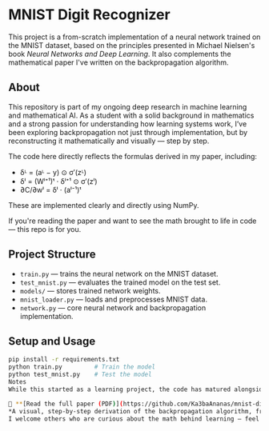 # MNIST Digit Recognizer

This project is a from-scratch implementation of a neural network trained on the MNIST dataset, based on the principles presented in Michael Nielsen's book *Neural Networks and Deep Learning*. It also complements the mathematical paper I've written on the backpropagation algorithm.

## About

This repository is part of my ongoing deep research in machine learning and mathematical AI. As a student with a solid background in mathematics and a strong passion for understanding how learning systems work, I’ve been exploring backpropagation not just through implementation, but by reconstructing it mathematically and visually — step by step.

The code here directly reflects the formulas derived in my paper, including:

- δᴸ = (aᴸ − y) ⊙ σ′(zᴸ)
- δˡ = (Wˡ⁺¹)ᵗ · δˡ⁺¹ ⊙ σ′(zˡ)
- ∂C/∂wˡ = δˡ · (aˡ⁻¹)ᵗ


These are implemented clearly and directly using NumPy.

If you're reading the paper and want to see the math brought to life in code — this repo is for you.

## Project Structure

- `train.py` — trains the neural network on the MNIST dataset.
- `test_mnist.py` — evaluates the trained model on the test set.
- `models/` — stores trained network weights.
- `mnist_loader.py` — loads and preprocesses MNIST data.
- `network.py` — core neural network and backpropagation implementation.

## Setup and Usage

```bash
pip install -r requirements.txt
python train.py         # Train the model
python test_mnist.py    # Test the model
Notes
While this started as a learning project, the code has matured alongside my deeper mathematical study of backpropagation.

📄 **[Read the full paper (PDF)](https://github.com/Ka3baAnanas/mnist-digit-recognizer/raw/main/backpropagation.pdf)**
*A visual, step-by-step derivation of the backpropagation algorithm, from first principles to code.*
I welcome others who are curious about the math behind learning — feel free to explore and build upon it!
